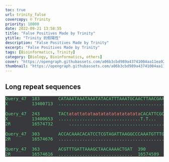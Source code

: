 ```yaml
---
toc: true
url: trinity_false
covercopy: © Trinity
priority: 10000
date: 2022-09-21 13:58:55
title: "False Positives Made by Trinity"
ytitle: "Trinity 的假陽性"
description: "False Positives Made by Trinity"
excerpt: "False Positives Made by Trinity"
tags: [Bioinformatics, Trinity]
category: [Biology, Bioinformatics, others]
cover: "https://opengraph.githubassets.com/a06b3cbd989a43741004aa11ea92c3411bca4242b57f6fbe7fa024af3a8d0427/trinityrnaseq/trinityrnaseq"
thumbnail: "https://opengraph.githubassets.com/a06b3cbd989a43741004aa11ea92c3411bca4242b57f6fbe7fa024af3a8d0427/trinityrnaseq/trinityrnaseq"
---
```


## Long repeat sequences

<pre>
Query_47  183       CATAAATAAATAAATATACATTTAAATGCAACTTAACGAATCGGCCCTCGACTTATATCC  242
X         13400713  ............................................................  13400654

Query_47  243       TACt<font color="salmon">atattatataatatatatatatatata</font>CACATTCGCACCAAACACCCACAATCACA  302
X         13400653  ...............................T.T...                         13400617
2R        16574732      ........................................................  16574677

Query_47  303       ACCACAAACACATCCTCGTAGATTAAGGCCCAAATGTTTGTTATGCCACTTGTTATCGCG  362
2R        16574676  ............................................................  16574617

Query_47  363       ACGTTTGATTAAAGCTAACAAAACTGAT  390
2R        16574616  ............................  16574589
</pre>













<style>
pre {
  background-color:#38393d;
  color: #5fd381;
}
</style>
